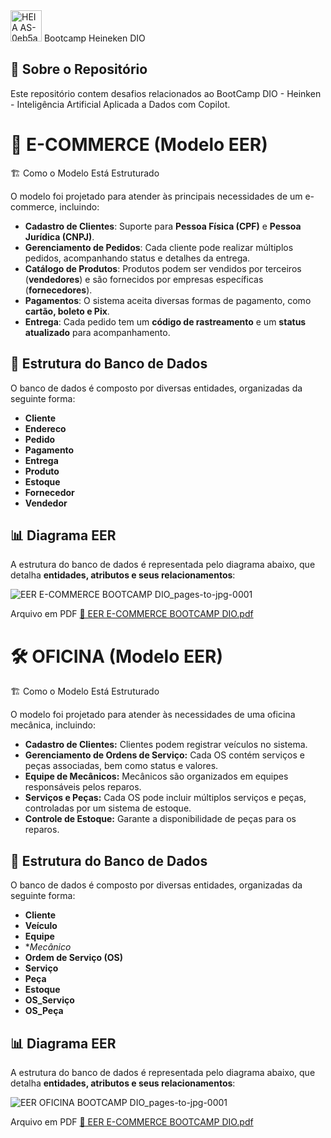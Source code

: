 <img src="https://github.com/user-attachments/assets/7ef0925f-f96c-459a-9199-62b9b1b258b5" alt="HEIA AS-0eb5aa36" width="50">
Bootcamp Heineken DIO

## 📖 Sobre o Repositório

Este repositório contem desafios relacionados ao BootCamp DIO - Heinken - Inteligência Artificial Aplicada a Dados com Copilot.

# 🛒 E-COMMERCE (Modelo EER)

🏗️ Como o Modelo Está Estruturado  

O modelo foi projetado para atender às principais necessidades de um e-commerce, incluindo:  

- **Cadastro de Clientes**: Suporte para **Pessoa Física (CPF)** e **Pessoa Jurídica (CNPJ)**.  
- **Gerenciamento de Pedidos**: Cada cliente pode realizar múltiplos pedidos, acompanhando status e detalhes da entrega.  
- **Catálogo de Produtos**: Produtos podem ser vendidos por terceiros (**vendedores**) e são fornecidos por empresas específicas (**fornecedores**).  
- **Pagamentos**: O sistema aceita diversas formas de pagamento, como **cartão, boleto e Pix**.  
- **Entrega**: Cada pedido tem um **código de rastreamento** e um **status atualizado** para acompanhamento.  

## 📂 Estrutura do Banco de Dados  

O banco de dados é composto por diversas entidades, organizadas da seguinte forma:  

- **Cliente**
- **Endereco**
- **Pedido**
- **Pagamento**
- **Entrega**
- **Produto**
- **Estoque**
- **Fornecedor**
- **Vendedor**

## 📊 Diagrama EER  

A estrutura do banco de dados é representada pelo diagrama abaixo, que detalha **entidades, atributos e seus relacionamentos**:  

![EER E-COMMERCE BOOTCAMP DIO_pages-to-jpg-0001](https://github.com/user-attachments/assets/5814973c-9196-4af1-b7d4-80d77b49b1f1)

Arquivo em PDF [📄 EER E-COMMERCE BOOTCAMP DIO.pdf](https://github.com/marcelofeiteira/BOOTCAMP_HEINEKEN_DIO/blob/main/EER_ECOMMERCE/EER%20E-COMMERCE%20BOOTCAMP%20DIO.pdf)

# 🛠️ OFICINA (Modelo EER)

🏗️ Como o Modelo Está Estruturado  

O modelo foi projetado para atender às necessidades de uma oficina mecânica, incluindo:

- **Cadastro de Clientes:** Clientes podem registrar veículos no sistema.
- **Gerenciamento de Ordens de Serviço:** Cada OS contém serviços e peças associadas, bem como status e valores.
- **Equipe de Mecânicos:** Mecânicos são organizados em equipes responsáveis pelos reparos.
- **Serviços e Peças:** Cada OS pode incluir múltiplos serviços e peças, controladas por um sistema de estoque.
- **Controle de Estoque:** Garante a disponibilidade de peças para os reparos.

## 📂 Estrutura do Banco de Dados  

O banco de dados é composto por diversas entidades, organizadas da seguinte forma:  

- **Cliente**
- **Veículo**
- **Equipe**
- **Mecânico*
- **Ordem de Serviço (OS)**
- **Serviço**
- **Peça**
- **Estoque**
- **OS_Serviço**
- **OS_Peça**

## 📊 Diagrama EER  

A estrutura do banco de dados é representada pelo diagrama abaixo, que detalha **entidades, atributos e seus relacionamentos**:  

![EER OFICINA BOOTCAMP DIO_pages-to-jpg-0001](https://github.com/user-attachments/assets/02ef90bf-b752-4bdd-873f-699d9d6acf3f)

Arquivo em PDF [📄 EER E-COMMERCE BOOTCAMP DIO.pdf](https://github.com/marcelofeiteira/BOOTCAMP_HEINEKEN_DIO/blob/main/EER_OFICINA/EER%20E-COMMERCE%20BOOTCAMP%20DIO.pdf)
